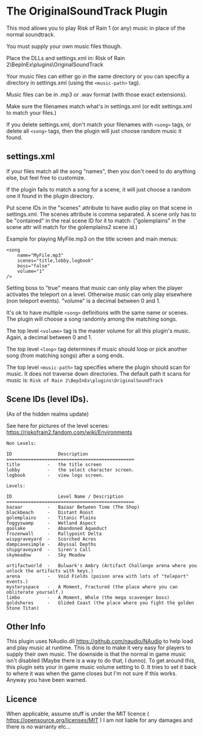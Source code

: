 # The OriginalSoundTrack Plugin

This mod allows you to play Risk of Rain 1 (or any) music in place of the normal soundtrack.

You must supply your own music files though.

Place the DLLs and settings.xml in:
Risk of Rain 2\BepInEx\plugins\OriginalSoundTrack

Your music files can either go in the same directory or you can specifiy a directory
in settings.xml (using the `<music-path>` tag).

Music files can be in .mp3 or .wav format (with those exact extensions).

Make sure the filenames match what's in settings.xml (or edit settings.xml to match your files.)

If you delete settings.xml, don't match your filenames with `<song>` tags, or delete all `<song>` tags, then the
plugin will just choose random music it found.

## settings.xml

If your files match all the song "names", then you don't need to do anything else, but feel free to customize.

If the plugin fails to match a song for a scene, it will just choose a random one it found in the plugin directory.

Put scene IDs in the "scenes" attribute to have audio play on that scene in settings.xml.
The scenes attribute is comma separated. A scene only has to be "contained" in the real scene ID for it to match:
("golemplains" in the scene attr will match for the golemplains2 scene id.)

Example for playing MyFile.mp3 on the title screen and main menus:
```
<song
    name="MyFile.mp3"
    scenes="title,lobby,logbook"
    boss="false"
    volume="1"
/>
```

Setting boss to "true" means that music can only play when the player activates the teleport on a level.
Otherwise music can only play elsewhere (non teleport events).
"volume" is a decimal between 0 and 1.

It's ok to have multiple `<song>` definitions with the same name or scenes. The plugin will choose a song randomly
among the matching songs.

The top level `<volume>` tag is the master volume for all this plugin's music. Again, a decimal between 0 and 1.

The top level `<loop>` tag determines if music should loop or pick another song (from matching songs) after a song ends.

The top level `<music-path>` tag specifies where the plugin should scan for music. It does not traverse down directories.
The default path it scans for music is: `Risk of Rain 2\BepInEx\plugins\OriginalSoundTrack`

## Scene IDs (level IDs).

(As of the hidden realms update)

See here for pictures of the level scenes:
https://riskofrain2.fandom.com/wiki/Environments

```
Non Levels:

ID                 Description
===============================================
title          -   the title screen
lobby          -   the select character screen.
logbook        -   view logs screen.

Levels:

ID                 Level Name / Description
===============================================
bazaar         -   Bazaar Between Time (The Shop)
blackbeach     -   Distant Roost
golemplains    -   Titanic Plains
foggyswamp     -   Wetland Aspect
goolake        -   Abandoned Aqueduct
frozenwall     -   Rallypoint Delta
wispgraveyard  -   Scorched Acres
dampcavesimple -   Abyssal Depths
shipgraveyard  -   Siren's Call
skymeadow      -   Sky Meadow

artifactworld  -   Bulwark's Ambry (Artifact Challenge arena where you unlock the artifacts with keys.)
arena          -   Void Fields (poison area with lots of "teleport" events.)
mysteryspace   -   A Moment, Fractured (the place where you can obliterate yourself.)
limbo          -   A Moment, Whole (the mega scavenger boss)
goldshores     -   Glided Coast (the place where you fight the golden Stone Titan)
```

## Other Info

This plugin uses NAudio.dll https://github.com/naudio/NAudio to help load and play music at runtime.
This is done to make it very easy for players to supply their own music. The downside is that the normal in game
music isn't disabled (Maybe there is a way to do that, I dunno). To get around this, this plugin sets your in game
music volume setting to 0. It tries to set it back to where it was when the game closes but I'm not sure if this works.
Anyway you have been warned.

## Licence

When applicable, assume stuff is under the MIT licence ( https://opensource.org/licenses/MIT )
I am not liable for any damages and there is no warranty etc...
